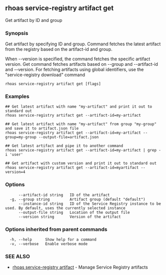 ## rhoas service-registry artifact get

Get artifact by ID and group

### Synopsis

Get artifact by specifying ID and group.
Command fetches the latest artifact from the registry based on the artifact-id and group.

When --version is specified, the command fetches the specific artifact version.
Get command fetches artifacts based on --group and --artifact-id and --version.
For fetching artifacts using global identifiers, use the "service-registry download" command


```
rhoas service-registry artifact get [flags]
```

### Examples

```
## Get latest artifact with name "my-artifact" and print it out to standard out
rhoas service-registry artifact get --artifact-id=my-artifact

## Get latest artifact with name "my-artifact" from group "my-group" and save it to artifact.json file
rhoas service-registry artifact get --artifact-id=my-artifact --group=my-group --output-file=artifact.json

## Get latest artifact and pipe it to another command
rhoas service-registry artifact get --artifact-id=my-artifact | grep -i 'user'

## Get artifact with custom version and print it out to standard out
rhoas service-registry artifact get --artifact-id=myartifact --version=4

```

### Options

```
      --artifact-id string   ID of the artifact
  -g, --group string         Artifact group (default "default")
      --instance-id string   ID of the Service Registry instance to be used. By default, uses the currently selected instance
      --output-file string   Location of the output file
      --version string       Version of the artifact
```

### Options inherited from parent commands

```
  -h, --help      Show help for a command
  -v, --verbose   Enable verbose mode
```

### SEE ALSO

* [rhoas service-registry artifact](rhoas_service-registry_artifact.md)	 - Manage Service Registry artifacts

